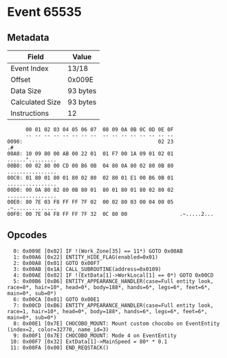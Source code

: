 # Event 65535

## Metadata

| Field           | Value    |
|-----------------|----------|
| Event Index     | 13/18    |
| Offset          | 0x009E   |
| Data Size       | 93 bytes |
| Calculated Size | 93 bytes |
| Instructions    | 12       |

```
      00 01 02 03 04 05 06 07  08 09 0A 0B 0C 0D 0E 0F
      -- -- -- -- -- -- -- --  -- -- -- -- -- -- -- --
0090:                                            02 23                .#
00A0: 10 09 80 00 AB 00 22 01  01 F7 00 1A 09 01 02 01  ......".........
00B0: 00 02 80 00 CD 00 B6 0B  04 80 0A 80 02 80 0B 80  ................
00C0: 01 80 01 80 01 80 02 80  02 80 01 E1 00 B6 0B 01  ................
00D0: 00 0A 80 02 80 0B 80 01  80 01 80 01 80 02 80 02  ................
00E0: 80 7E 03 F8 FF FF 7F 02  00 02 80 03 00 04 00 05  .~..............
00F0: 00 7E 04 F8 FF FF 7F 32  0C 80 00                 .~.....2...     
```

## Opcodes

```
  0: 0x009E [0x02] IF !(Work_Zone[35] == 11*) GOTO 0x00AB
  1: 0x00A6 [0x22] ENTITY_HIDE_FLAG(enabled=0x01)
  2: 0x00A8 [0x01] GOTO 0x00F7
  3: 0x00AB [0x1A] CALL_SUBROUTINE(address=0x0109)
  4: 0x00AE [0x02] IF !(ExtData[1]->WorkLocal[1] == 0*) GOTO 0x00CD
  5: 0x00B6 [0xB6] ENTITY_APPEARANCE_HANDLER(case=Full entity look, race=8*, hair=10*, head=0*, body=188*, hands=6*, legs=6*, feet=6*, main=0*, sub=0*)
  6: 0x00CA [0x01] GOTO 0x00E1
  7: 0x00CD [0xB6] ENTITY_APPEARANCE_HANDLER(case=Full entity look, race=1, hair=10*, head=0*, body=188*, hands=6*, legs=6*, feet=6*, main=0*, sub=0*)
  8: 0x00E1 [0x7E] CHOCOBO_MOUNT: Mount custom chocobo on EventEntity (index=2, color=32770, name_id=3)
  9: 0x00F1 [0x7E] CHOCOBO_MOUNT: Mode 4 on EventEntity
 10: 0x00F7 [0x32] ExtData[1]->MainSpeed = 80* * 0.1
 11: 0x00FA [0x00] END_REQSTACK()
```
